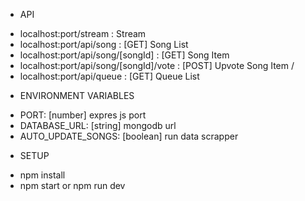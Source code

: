 -   API

*   localhost:port/stream : Stream
*   localhost:port/api/song : [GET] Song List
*   localhost:port/api/song/[songId] : [GET] Song Item
*   localhost:port/api/song/[songId]/vote : [POST] Upvote Song Item /
*   localhost:port/api/queue : [GET] Queue List

-   ENVIRONMENT VARIABLES

*   PORT: [number] expres js port
*   DATABASE_URL: [string] mongodb url
*   AUTO_UPDATE_SONGS: [boolean] run data scrapper

-   SETUP

*   npm install
*   npm start or npm run dev

